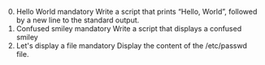 0. Hello World
mandatory
Write a script that prints “Hello, World”, followed by a new line to the standard output.
1. Confused smiley
mandatory
Write a script that displays a confused smiley 
2. Let's display a file
mandatory
Display the content of the /etc/passwd file.

